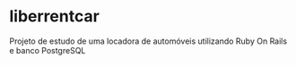 # liberrentcar
Projeto de estudo de uma locadora de automóveis utilizando Ruby On Rails e banco PostgreSQL
